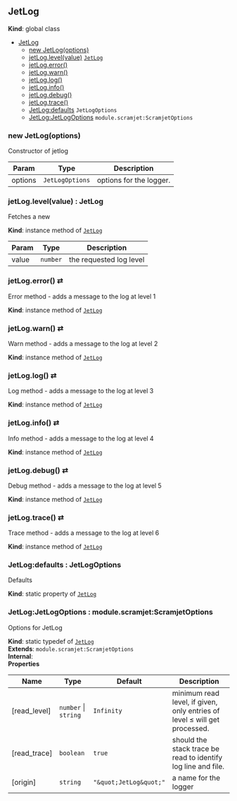 <a name="JetLog"></a>

## JetLog
**Kind**: global class  

* [JetLog](#JetLog)
    * [new JetLog(options)](#new_JetLog_new)
    * [jetLog.level(value)](#JetLog+level)  [<code>JetLog</code>](#JetLog)
    * [jetLog.error()](#JetLog+error)
    * [jetLog.warn()](#JetLog+warn)
    * [jetLog.log()](#JetLog+log)
    * [jetLog.info()](#JetLog+info)
    * [jetLog.debug()](#JetLog+debug)
    * [jetLog.trace()](#JetLog+trace)
    * [JetLog:defaults](#JetLog.defaults)  <code>JetLogOptions</code>
    * [JetLog:JetLogOptions](#JetLog.JetLogOptions)  <code>module.scramjet:ScramjetOptions</code>

<a name="new_JetLog_new"></a>

### new JetLog(options)
Constructor of jetlog


| Param | Type | Description |
| --- | --- | --- |
| options | <code>JetLogOptions</code> | options for the logger. |

<a name="JetLog+level"></a>

### jetLog.level(value) : JetLog
Fetches a new

**Kind**: instance method of [<code>JetLog</code>](#JetLog)  

| Param | Type | Description |
| --- | --- | --- |
| value | <code>number</code> | the requested log level |

<a name="JetLog+error"></a>

### jetLog.error() ⇄
Error method - adds a message to the log at level 1

**Kind**: instance method of [<code>JetLog</code>](#JetLog)  
<a name="JetLog+warn"></a>

### jetLog.warn() ⇄
Warn method - adds a message to the log at level 2

**Kind**: instance method of [<code>JetLog</code>](#JetLog)  
<a name="JetLog+log"></a>

### jetLog.log() ⇄
Log method - adds a message to the log at level 3

**Kind**: instance method of [<code>JetLog</code>](#JetLog)  
<a name="JetLog+info"></a>

### jetLog.info() ⇄
Info method - adds a message to the log at level 4

**Kind**: instance method of [<code>JetLog</code>](#JetLog)  
<a name="JetLog+debug"></a>

### jetLog.debug() ⇄
Debug method - adds a message to the log at level 5

**Kind**: instance method of [<code>JetLog</code>](#JetLog)  
<a name="JetLog+trace"></a>

### jetLog.trace() ⇄
Trace method - adds a message to the log at level 6

**Kind**: instance method of [<code>JetLog</code>](#JetLog)  
<a name="JetLog.defaults"></a>

### JetLog:defaults : JetLogOptions
Defaults

**Kind**: static property of [<code>JetLog</code>](#JetLog)  
<a name="JetLog.JetLogOptions"></a>

### JetLog:JetLogOptions : module.scramjet:ScramjetOptions
Options for JetLog

**Kind**: static typedef of [<code>JetLog</code>](#JetLog)  
**Extends**: <code>module.scramjet:ScramjetOptions</code>  
**Internal**:   
**Properties**

| Name | Type | Default | Description |
| --- | --- | --- | --- |
| [read_level] | <code>number</code> \| <code>string</code> | <code>Infinity</code> | minimum read level, if given, only entries of level ≤ will get processed. |
| [read_trace] | <code>boolean</code> | <code>true</code> | should the stack trace be read to identify log line and file. |
| [origin] | <code>string</code> | <code>&quot;\&quot;JetLog\&quot;&quot;</code> | a name for the logger |

